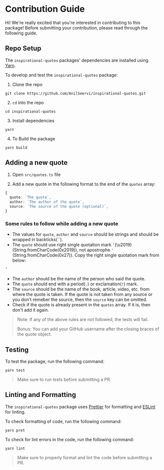 # Contribution Guide

Hi! We're really excited that you're interested in contributing to this package! Before submitting your contribution, please read through the following guide.

## Repo Setup

The `inspirational-quotes` packages' dependencies are installed using [Yarn](https://yarnpkg.com/).

To develop and test the `inspirational-quotes` package:

1. Clone the repo

```shell
git clone https://github.com/AnilSeervi/inspirational-quotes.git
```

2. `cd` into the repo

```shell
cd inspirational-quotes
```

3. Install dependencies

```shell
yarn
```

4. To Build the package

```shell
yarn build
```

## Adding a new quote

1. Open `src/quotes.ts` file

2. Add a new quote in the following format to the end of the `quotes` array:

```ts
{
  quote: `The quote`,
  author: `The author of the quote`,
  source: `The source of the quote (optional)`,
}
```

### Some rules to follow while adding a new quote

- The values for `quote`, `author` and `source` should be strings and should be wrapped in backticks(\`\`).
- The `quote` should use right single quotation mark `’`(\u2019) (String.fromCharCode(0x2019)), not apostrophe `'` (String.fromCharCode(0x27)). Copy the right single quotation mark from below:

```md
’
```

- The `author` should be the name of the person who said the quote.
- The `quote` should end with a period(`.`) or exclamation(`!`) mark.
- The `source` should be the name of the book, article, video, etc. from where the quote is taken. If the quote is not taken from any source or you don't remeber the source, then the `source` key can be omitted.
- Check if the quote is already present in the `quotes` array. If it is, then don't add it again.

> Note: If any of the above rules are not followed, the tests will fail.
>
> Bonus: You can add your GitHub username after the closing braces of the quote object.

## Testing

To test the package, run the following command:

```shell
yarn test
```

> Make sure to run tests before submitting a PR.

## Linting and Formatting

The `inspirational-quotes` package uses [Prettier](https://prettier.io/) for formatting and [ESLint](https://eslint.org/) for linting.

To check formatting of code, run the following command:

```shell
yarn pret
```

To check for lint errors in the code, run the following command:

```shell
yarn lint
```

> Make sure to properly format and lint the code before submitting a PR.
